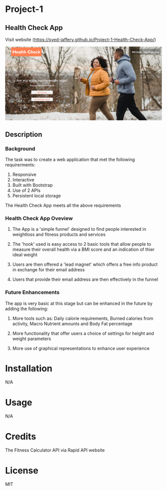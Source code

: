 # Project-1

## Health Check App

Visit website (https://syed-jaffery.github.io/Project-1-Health-Check-App/)

![website image](https://github.com/Syed-Jaffery/Project-1-Health-Check-App/blob/main/Images/website.png)

## Description

### Background

The task was to create a web application that met the following requirerments:

1. Responsive
2. Interactive
3. Built with Bootstrap
4. Use of 2 APIs
5. Persistent local storage

The Health Check App meets all the above requirements

### Health Check App Oveview

1. The App is a 'simple funnel' designed to find people interested in weightloss and fitness products and services

2. The 'hook' used is easy access to 2 basic tools that allow people to measure their overall health via a BMI score and an indication of thier ideal weight

3. Users are then offered a 'lead magnet' which offers a free info product in exchange for their email address

4. Users that provide their email address are then effectively in the funnel

### Future Enhancements

The app is very basic at this stage but can be enhanced in the future by adding the following:

1. More tools such as: Daily calorie requirements, Burned calories from activity, Macro Nutrient amounts and Body Fat percentage

2. More functionality that offer users a choice of settings for height and weight parameters

3. More use of graphical representations to enhance user experience

# Installation

N/A

# Usage

N/A

# Credits

The Fitness Calculator API via Rapid API website

# License

MIT
